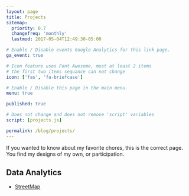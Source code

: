 ```yaml
---
layout: page
title: Projects
sitemap:
  priority: 0.7
  changefreq: 'monthly'
  lastmod: 2017-05-04T12:49:30-05:00

# Enable / Disable events Google Analytics for this link page.
ga_event: true

# Icon feature uses Font Awesome, must at least 2 items
# the first two items sequance can not change
icon: ['fas', 'fa-briefcase']

# Enable / Disable this page in the main menu.
menu: true

published: true

# Does not change and does not remove 'script' variables
script: [projects.js]

permalink: /blog/projects/
---
```


If you wanted to know about my favorite chores, this is the correct page. You find my designs of my own, or participation.


## Data Analytics

+ [StreetMap](https://github.com/rhymeyang/StreetMap)
